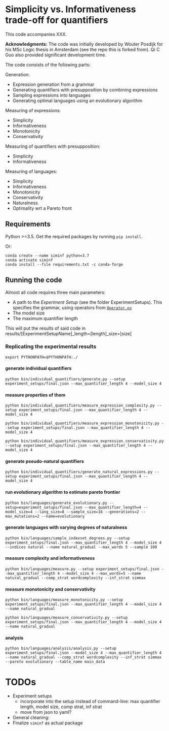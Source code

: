
# Simplicity vs. Informativeness trade-off for quantifiers

This code accompanies XXX.  

**Acknowledgments:** The code was initially developed by Wouter Posdijk for his MSc Logic thesis in Amsterdam (see the repo this is forked from).  Qi C Guo also provided significant development time.

The code consists of the following parts:

Generation:

- Expression generation from a grammar
- Generating quantifiers with presupposition by combining expressions
- Sampling expressions into languages
- Generating optimal languages using an evolutionary algorithm

Measuring of expressions:

- Simplicity
- Informativeness
- Monotonicity
- Conservativity

Measuring of quantifiers with presupposition:

- Simplicity
- Informativeness

Measuring of languages:

- Simplicity
- Informativeness
- Monotonicity
- Conservativity
- Naturalness
- Optimality wrt a Pareto front


## Requirements

Python >=3.5. Get the required packages by running `pip install`.

Or: 
```
conda create --name siminf python=3.7
conda activate siminf
conda install --file requirements.txt -c conda-forge
```


## Running the code

Almost all code requires three main parameters:

- A path to the _Experiment Setup_ (see the folder ExperimentSetups). This specifies the grammar, using operators from [`Operator.py`](Code/Operator.py)
- The model size
- The maximum quantifier length

This will put the results of said code in results/[ExperimentSetupName]\_length=[length]\_size=[size]

### Replicating the experimental results

`export PYTHONPATH=$PYTHONPATH:./`


#### generate individual quantifiers

`python bin/individual_quantifiers/generate.py --setup experiment_setups/final.json --max_quantifier_length 4 --model_size 4`


#### measure properties of them

`python bin/individual_quantifiers/measure_expression_complexity.py --setup experiment_setups/final.json --max_quantifier_length 4 --model_size 4`

`python bin/individual_quantifiers/measure_expression_monotonicity.py --setup experiment_setups/final.json --max_quantifier_length 4 --model_size 4`

`python bin/individual_quantifiers/measure_expression_conservativity.py --setup experiment_setups/final.json --max_quantifier_length 4 --model_size 4`


#### generate pseudo-natural quantifiers

`python bin/individual_quantifiers/generate_natural_expressions.py --setup experiment_setups/final.json --max_quantifier_length 4 --model_size 4  `


#### run evolutionary algorithm to estimate pareto frontier

`python bin/languages/generate_evolutionary.py --setup=experiment_setups/final.json --max_quantifier_length=4 --model_size=4 --lang_size=8 --sample_size=16 --generations=2 --max_mutations=2 --name=evolutionary`


#### generate languages with varying degrees of naturalness

`python bin/languages/sample_indexset_degrees.py --setup experiment_setups/final.json --max_quantifier_length 4 --model_size 4 --indices natural --name natural_gradual --max_words 5 --sample 100`

#### measure complexity and informativeness

`python bin/languages/measure.py --setup experiment_setups/final.json --max_quantifier_length 4 --model_size 4 --max_words=5 --name natural_gradual --comp_strat wordcomplexity --inf_strat simmax`

#### measure monotonicity and conservativity

`python bin/languages/measure_monotonicity.py --setup experiment_setups/final.json --max_quantifier_length 4 --model_size 4 --name natural_gradual`

`python bin/languages/measure_conservativity.py --setup experiment_setups/final.json --max_quantifier_length 4 --model_size 4 --name natural_gradual`


#### analysis

`python bin/languages/analysis/analysis.py --setup experiment_setups/final.json --model_size 4 --max_quantifier_length 4 --name natural_gradual --comp_strat wordcomplexity --inf_strat simmax --pareto evolutionary --table_name main_data`

# TODOs

* Experiment setups
    - incorporate into the setup instead of command-line: max quantifier length, model size, comp strat, inf strat
    - move from json to yaml?
* General cleaning:
* Finalize `siminf` as actual package